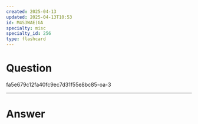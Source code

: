 ```yaml
---
created: 2025-04-13
updated: 2025-04-13T10:53
id: M4S3WAE(GA
specialty: misc
specialty_id: 256
type: flashcard
---
```


# Question
fa5e679c12fa40fc9ec7d31f55e8bc85-oa-3

---

# Answer
